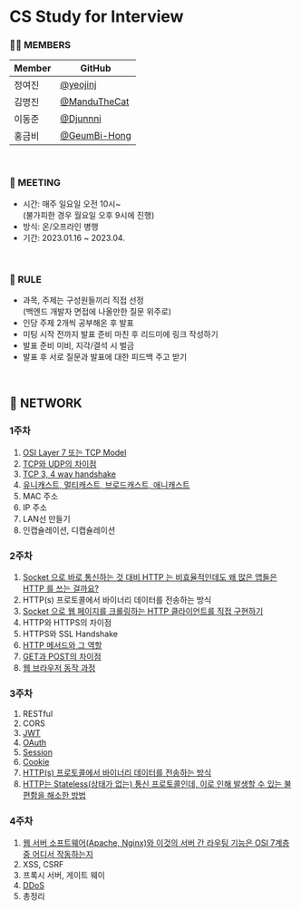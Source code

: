 # CS Study for Interview

### 🧑‍💻 MEMBERS

| Member | GitHub                                         |
| ------ | ---------------------------------------------- |
| 정여진 | [@yeojinj](https://github.com/yeojinj)         |
| 김명진 | [@ManduTheCat](https://github.com/ManduTheCat) |
| 이동준 | [@Djunnni](https://github.com/Djunnni)         |
| 홍금비 | [@GeumBi-Hong](https://github.com/GeumBi-Hong) |

<br>

### 📅 MEETING

- 시간: 매주 일요일 오전 10시~  
  (불가피한 경우 월요일 오후 9시에 진행)
- 방식: 온/오프라인 병행
- 기간: 2023.01.16 ~ 2023.04.

<br>

### 🔔 RULE

- 과목, 주제는 구성원들끼리 직접 선정  
  (백엔드 개발자 면접에 나올만한 질문 위주로)
- 인당 주제 2개씩 공부해온 후 발표
- 미팅 시작 전까지 발표 준비 마친 후 리드미에 링크 작성하기
- 발표 준비 미비, 지각/결석 시 벌금
- 발표 후 서로 질문과 발표에 대한 피드백 주고 받기

<br>

## 📌 NETWORK

### 1주차

1. [OSI Layer 7 또는 TCP Model](./pdfs/kmjNetwork1Week.pdf)
2. [TCP와 UDP의 차이점](./pdfs/kmjNetwork1Week.pdf)
3. [TCP 3, 4 way handshake](https://canary-capacity-362.notion.site/3-way-4-way-handshake-1a46f441650048f2866158dd7ea21d18)
4. [유니캐스트, 멀티캐스트, 브로드캐스트, 애니캐스트](https://canary-capacity-362.notion.site/Unicast-Broadcast-Multicast-Anycast-c964a0e1b0274f6184b382a82db3c265)
5. MAC 주소
6. IP 주소
7. LAN선 만들기
8. 인캡슐레이션, 디캡슐레이션

### 2주차

1. [Socket 으로 바로 통신하는 것 대비 HTTP 는 비효율적인데도 왜 많은 앱들은 HTTP 를 쓰는 걸까요?](https://www.notion.so/2-1-31-http-1d0b3cc10abf4e9aac8aaa8ba1272eec)
2. HTTP(s) 프로토콜에서 바이너리 데이터를 전송하는 방식
3. [Socket 으로 웹 페이지를 크롤링하는 HTTP 클라이언트를 직접 구현하기](https://www.notion.so/2-1-31-http-1d0b3cc10abf4e9aac8aaa8ba1272eec)
4. HTTP와 HTTPS의 차이점
5. HTTPS와 SSL Handshake
6. [HTTP 메서드와 그 역할](https://djunnni.github.io/docs/network/11)
7. [GET과 POST의 차이점](https://canary-capacity-362.notion.site/GET-POST-f2e4995001a947b69f9e8d5508baac13)
8. [웹 브라우저 동작 과정](https://canary-capacity-362.notion.site/7c359563949b428d8cb67b8c0e976c4d)

### 3주차

1. RESTful
2. CORS
3. [JWT](https://www.notion.so/3-jwt-4e4ed02243434fa5a066c46626b3e425?pvs=4)
4. [OAuth](https://www.notion.so/3-OAuth-a4249244a7cc4fa787523dc68cda032a?pvs=4)
5. [Session](https://canary-capacity-362.notion.site/Cookie-Session-66f7c27bc2004fd8a9910270e41f7c40)
6. [Cookie](https://canary-capacity-362.notion.site/Cookie-Session-66f7c27bc2004fd8a9910270e41f7c40)
7. [HTTP(s) 프로토콜에서 바이너리 데이터를 전송하는 방식](./pdfs/HTTPS%EC%97%90%EC%84%9C_%EB%B0%94%EC%9D%B4%EB%84%88%EB%A6%AC_%EC%A0%84%EC%86%A1%EA%B3%BC%EC%A0%95.pdf)
8. [HTTP는 Stateless(상태가 없는) 통신 프로토콜인데, 이로 인해 발생할 수 있는 불편함을 해소한 방법](./pdfs/%E1%84%89%E1%85%A1%E1%84%8B%E1%85%AD%E1%86%BC%E1%84%8C%E1%85%A1_%E1%84%8C%E1%85%A5%E1%86%BC%E1%84%87%E1%85%A9_%E1%84%8C%E1%85%A5%E1%84%8C%E1%85%A1%E1%86%BC%E1%84%87%E1%85%A1%E1%86%BC%E1%84%87%E1%85%A5%E1%86%B8.pdf)

### 4주차

1. [웹 서버 소프트웨어(Apache, Nginx)와 이것의 서버 간 라우팅 기능은 OSI 7계층 중 어디서 작동하는지](https://www.notion.so/4-646d9094ad0642a49feebc42db2a97cd?pvs=4)
2. XSS, CSRF
3. 프록시 서버, 게이트 웨이
4. [DDoS](https://canary-capacity-362.notion.site/DDoS-bdcdebd93c63438fa710d194dd18f8f3)
5. 총정리

